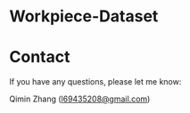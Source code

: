 # Workpiece-Dataset

# Contact
If you have any questions, please let me know:

Qimin Zhang (l69435208@gmail.com)
